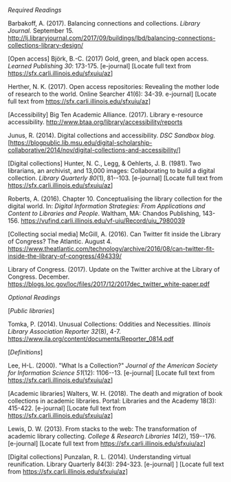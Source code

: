 *Required Readings*

Barbakoff, A. (2017). Balancing connections and collections. *Library
Journal.* September 15.
<http://lj.libraryjournal.com/2017/09/buildings/lbd/balancing-connections-collections-library-design/>

[Open access]
Björk, B.-C. (2017) Gold, green, and black open access. *Learned
Publishin*g *30*: 173-175. \[e-journal\] \[Locate full text from
<https://sfx.carli.illinois.edu/sfxuiu/az>\]

Herther, N. K. (2017). Open access repositories: Revealing the mother lode of research to the world. Online Searcher 41(6): 34-39. e-journal] [Locate full text from https://sfx.carli.illinois.edu/sfxuiu/az]

[Accessibility]
Big Ten Academic Alliance. (2017). Library e-resource accessibility. http://www.btaa.org/library/accessibility/reports

Junus, R. (2014). Digital collections and accessibility. *DSC Sandbox blog.*
[https://blogpublic.lib.msu.edu/digital-scholarship-collaborative/2014/nov/digital-collections-and-accessibility/]

[Digital collections]
Hunter, N. C., Legg, & Oehlerts, J. B. (1981). Two librarians, an
archivist, and 13,000 images: Collaborating to build a digital
collection. *Library Quarterly 80*(1), 81--103. \[e-journal\] \[Locate
full text from <https://sfx.carli.illinois.edu/sfxuiu/az>\]

Roberts, A. (2016). Chapter 10. Conceptualising the library collection
for the digital world. In: *Digital Information Strategies: From
Applications and Content to Libraries and People*. Waltham, MA: Chandos
Publishing, 143-156.
<https://vufind.carli.illinois.edu/vf-uiu/Record/uiu_7980039>

[Collecting social media]
McGill, A. (2016). Can Twitter fit inside the Library of Congress? The Atlantic. August 4. https://www.theatlantic.com/technology/archive/2016/08/can-twitter-fit-inside-the-library-of-congress/494339/

Library of Congress. (2017). Update on the Twitter archive at the Library of Congress.  December. https://blogs.loc.gov/loc/files/2017/12/2017dec_twitter_white-paper.pdf

*Optional Readings*

[_Public libraries_]

Tomka, P. (2014). Unusual Collections: Oddities and Necessities.
*Illinois Library Association Reporter 32*(8), 4-7.
<https://www.ila.org/content/documents/Reporter_0814.pdf>

[_Definitions_]

Lee, H-L. (2000). "What Is a Collection?" *Journal of the American
Society for Information Science 51*(12): 1106--13. \[e-journal\]
\[Locate full text from <https://sfx.carli.illinois.edu/sfxuiu/az>\]

[Academic libraries]
Walters, W. H. (2018). The death and migration of book collections in academic libraries. Portal: Libraries and the Academy 18(3): 415-422.  [e-journal] [Locate full text from https://sfx.carli.illinois.edu/sfxuiu/az]

Lewis, D. W. (2013). From stacks to the web: The transformation of
academic library collecting. *College & Research Libraries 14*(2),
159--176. \[e-journal\] \[Locate full text from
<https://sfx.carli.illinois.edu/sfxuiu/az>\]

[Digital collections]
Punzalan, R. L. (2014). Understanding virtual reunification. Library Quarterly 84(3): 294-323.  [e-journal] ]  [Locate full text from https://sfx.carli.illinois.edu/sfxuiu/az]

